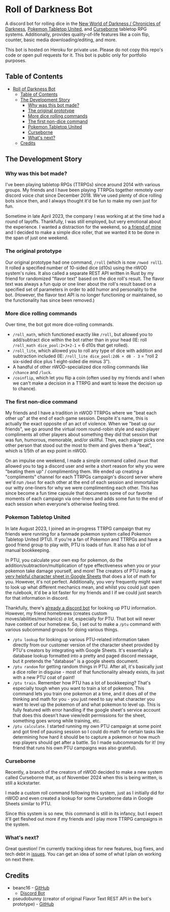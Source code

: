 # Roll of Darkness Bot

A discord bot for rolling dice in the [New World of Darkness / Chronicles of Darkness](https://whitewolf.fandom.com/wiki/Chronicles_of_Darkness), [Pokemon Tabletop United](https://pokemontabletop.com), and [Curseborne](https://theonyxpath.com/curseborne-what-is-curseborne) tabletop RPG systems. Additionally, provides quality-of-life features like a coin flip, counter, basic media downloading/editing, and more.

This bot is hosted on Heroku for private use. Please do not copy this repo's code or open pull requests for it. This bot is public only for portfolio purposes.



<!-- TABLE OF CONTENTS -->
## Table of Contents
- [Roll of Darkness Bot](#roll-of-darkness-bot)
  - [Table of Contents](#table-of-contents)
  - [The Development Story](#the-development-story)
    - [Why was this bot made?](#why-was-this-bot-made)
    - [The original prototype](#the-original-prototype)
    - [More dice rolling commands](#more-dice-rolling-commands)
    - [The first non-dice command](#the-first-non-dice-command)
    - [Pokemon Tabletop United](#pokemon-tabletop-united)
    - [Curseborne](#curseborne)
    - [What's next?](#whats-next)
  - [Credits](#credits)



## The Development Story


### Why was this bot made?

I've been playing tabletop RPGs (TTRPGs) since around 2014 with various groups. My friends and I have been playing TTRPGs together remotely over discord voice chat since December 2018. We've used plenty of dice rolling bots since then, and I always thought it'd be fun to make my own just for fun.

Sometime in late April 2023, the company I was working at at the time had a round of layoffs. Thankfully, I was still employed, but very emotional about the experience. I wanted a distraction for the weekend, so [a friend of mine](https://github.com/pseudobunny) and I decided to make a simple dice roller, that we wanted it to be done in the span of just one weekend.


### The original prototype

Our original prototype had one command, `/roll` (which is now `/nwod roll`). It rolled a specified number of 10-sided dice (d10s) using the nWOD system's rules. It also called a separate REST API written in Rust by my friend for randomized "flavor text" based on the dice roll's result. The flavor text was always a fun quip or one liner about the roll's result based on a specified set of parameters in order to add humor and personality to the bot. (However, the flavor text API is no longer functioning or maintained, so the functionality has since been removed.)


### More dice rolling commands

Over time, the bot got more dice-rolling commands.
- `/roll_math`, which functioned exactly like `/roll`, but allowed you to add/subtract dice within the bot rather than in your head (IE: roll `/roll_math dice_pool:2+3+2-1` = 6 d10s that get rolled).
- `/roll_lite`, which allowed you to roll any type of dice with addition and subtraction included (IE: `/roll_lite dice_pool:2d6 + d8 - 3` = "roll 2 six-sided dice plus 1 eight-sided die minus 3").
- A handful of other nWOD-specialized dice rolling commands like `/chance` and `/luck`.
- `/coinflip`, which let you flip a coin (often used by my friends and I when we can't make a decision in a TTRPG and want to leave the decision up to chance).


### The first non-dice command

My friends and I have a tradition in nWOD TTRPGs where we "beat each other up" at the end of each game session. Despite it's name, this is actually the exact opposite of an act of violence. When we "beat up our friends", we go around the virtual room round-robin style and each player compliments all other players about something they did that session that was fun, humorous, memorable, and/or skillful. Then, each player picks one other person that stood out the most to them and gives them a "beat", which is 1/5th of an exp point in nWOD.

On an impulse one weekend, I made a simple command called `/beat` that allowed you to tag a discord user and write a short reason for why you were "beating them up" / complimenting them. We ended up creating a "compliments" channel for each TTRPGs campaign's discord server where we'd run `/beat` for each other at the end of each session and immortalize our witty one-liners for why we were complimenting each other. This has since become a fun time capsule that documents some of our favorite moments of each campaign via one-liners and adds some fun to the end of each session when everyone's otherwise feeling tired.


### Pokemon Tabletop United

In late August 2023, I joined an in-progress TTRPG campaign that my friends were running for a fanmade pokemon system called Pokemon Tabletop United (PTU). If you're a fan of Pokemon and TTRPGs and have a good friend group to play with, PTU is loads of fun. It also has *a lot* of manual bookkeeping.

In PTU, you calculate your own exp for pokemon, do the addition/subtraction/multiplication of type effectiveness when you or your pokemon take damage yourself, and more! The creators of PTU made [a very helpful character sheet in Google Sheets](https://docs.google.com/spreadsheets/d/12RWq2ATMmbqNTngkTlwhwozcyE5Mk_JCA-tfwczx2u0) that does a lot of math for you. However, it's not perfect. Additionally, you very frequently might want to look up what different mechanics mean, and whilst you could just open the rulebook, it'd be a lot faster for my friends and I if we could just search for that information in discord.

Thankfully, there's [already a discord bot](https://rpdiscordts.readthedocs.io/en/latest/commands/ref.html) for looking up PTU information. However, my friend homebrews (creates custom moves/abilities/mechanics) *a lot*, especially for PTU. That bot will never have context of our homebrew. So, I set out to make a `/ptu` command with various subcommand groups for doing various things.

- `/ptu lookup` for looking up various PTU-related information taken directly from our customer version of the character sheet provided by PTU's creators by integrating with Google Sheets. It's essentially a database lookup formatted into a pretty and paged discord message, but it pretends the "database" is a google sheets document.
- `/ptu random` for getting random things in PTU. After all, it's basically just a dice roller in disguise - most of that functionality already exists, its just with a new PTU coat of paint!
- `/ptu train`. Remember how PTU has a lot of bookkeeping? That's especially tough when you want to train a lot of pokemon. This command lets you train one pokemon at a time, and it does *all* of the thinking and math for you - you just need to say what character you want to level up the pokemon of and what pokemon to level up. This is fully featured with error handling if the google sheet's service account that does this doesn't have view/edit permissions for the sheet, something goes wrong while training, etc.
- `/ptu calculate`. I started running my own PTU campaign at some point and got tired of pausing session so I could do math for certain tasks like determining how hard it should be to capture a pokemon or how much exp players should get after a battle. So I made subcommands for it! (my friend that runs his own PTU campaigns was also grateful).


### Curseborne

Recently, a branch of the creators of nWOD decided to make a new system called Curseborne that, as of November 2024 when this is being written, is still a kickstarter.

I made a custom roll command following this system, just as I initially did for nWOD and even created a lookup for some Curseborne data in Google Sheets similar to PTU.

Since this system is so new, this command is still in its infancy, but I expect it'll get fleshed out more if my friends and I play more TTRPG campaigns in the system.


### What's next?

Great question! I'm currently tracking ideas for new features, bug fixes, and tech debt in [issues](https://github.com/beanc16/roll-of-darkness-bot/issues). You can get an idea of some of what I plan on working on next there.



## Credits
- beanc16 - [GitHub](https://github.com/beanc16)
  - [Discord Bot](https://github.com/beanc16/roll-of-darkness-bot)
- pseudobunny (creator of original Flavor Text REST API in the bot's prototype) - [GitHub](https://github.com/pseudobunny)
